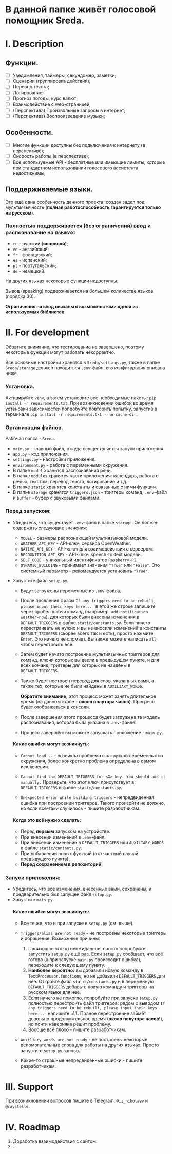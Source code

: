 # В данной папке живёт голосовой помощник Sreda.

# I. Description
## Функции.
- [ ] Уведомления, таймеры, секундомер, заметки;
- [ ] Сценарии (группировка действий);
- [ ] Перевод текста;
- [ ] Логирование;
- [ ] Прогноз погоды, курс валют;
- [ ] Взаимодействие с web-страницей;
- [ ] (Перспектива) Произвольные запросы в интернет;
- [ ] (Перспектива) Воспроизведение музыки;

## Особенности.
- [ ] Многие функции доступны без подключения к интернету (в перспективе);
- [ ] Скорость работы (в перспективе);
- [ ] Все используемые API - бесплатные или имеющие лимиты, которые при стандартном 
      использовании голосового ассистента недостижимы;

## Поддерживаемые языки.
Это ещё одна особенность данного проекта: создан задел под мультиязычность 
(**полная работоспособность гарантируется только на русском**).

### Полностью поддерживается (без ограничений) ввод и распознавание на языках:
  - ``ru`` - русский (**основной**);
  - ``en`` - английский;
  - ``fr`` - французский;
  - ``es`` - испанский;
  - ``pt`` - португальский;
  - ``de`` - немецкий.

На других языках некоторые функции недоступны.

Вывод (speaking) поддерживается на большем количестве языков (порядка 30).

**Ограничения на ввод связаны с возможностями одной из используемых библиотек.**

# II. For development
Обратите внимание, что тестирование не завершено, поэтому некоторые функции могут работать некорректно.

Все основные настройки хранятся в ``Sreda/settings.py``, также в папке ``Sreda/storage`` должен находиться 
``.env``-файл, его конфигурация описана ниже.

### Установка.
Активируйте ``venv``, а затем установите все необходимые пакеты: ``pip install -r requirements.txt``. При возникновении 
ошибок во время установки зависимостей попробуйте повторить попытку, запустив в терминале
``pip install -r requirements.txt --no-cache-dir``.

### Организация файлов.
Рабочая папка - ``Sreda``.

* ``main.py`` - главный файл, откуда осуществляется запуск приложения.
* ``app.py`` - код приложения.
* ``settings.py`` - настройки приложения.
* ``environment.py`` - работа с переменными окружения.
* В папке ``model`` хранится распознавания речи.
* В папке ``modules`` хранятся части приложения: календарь, работа с речью, текстом, перевод текста, логирование и т.д.
* В папке ``static`` хранятся константы и связанные с ними функции.
* В папке ``storage`` хранятся ``triggers.json`` - триггеры команд, ``.env``-файл и ``buffer`` - буфер с звуковыми файлами.

### Перед запуском:
- Убедитесь, что существует ``.env``-файл в папке ``storage``. Он должен содержать следующие значения:
  * ``MODEL`` - размеры распознающей мультиязыковой модели.
  * ``WEATHER_API_KEY`` - API-ключ сервиса OpenWeather.
  * ``NATIVE_API_KEY`` - API-ключ для взаимодействия с сервером.
  * ``RECOGNITION_API_KEY`` - API-ключ speech-to-text модели.
  * ``SELF_CODE`` - уникальный идентификатор ``Raspberry-PI``.
  * ``DYNAMIC_BUILDING`` - принимает значения ``"True"`` или ``"False"``. 
    Это системный параметр - рекомендуется установить ``"True"``.


- Запустите файл ``setup.py``. 
  * Будут загружены переменные из ``.env``-файла.

  * После появления фразы ``If any triggers need to be rebuilt, please input their keys here... `` в этой же строке 
    запишите через пробел ключи команд (например, ``add-notification weather-now``), для которых были внесены изменения 
    в ``DEFAULT_TRIGGERS`` в файле ``static/constants.py``. Если ничего перестраивать не нужно и вы не вносили изменений 
    в константы ``DEFAULT_TRIGGERS`` (скорее всего так и есть), просто нажмите ``Enter``. Это ничего не сломает.
    Вы также можете написать ``all``, чтобы перестроить всё.

  * Затем будет начато построение мультиязычных триггеров для команд, ключи которых вы ввели в предыдущем пункте, 
    и для всех команд, триггеры для которых не найдены в ``DEFAULT_TRIGGERS``.

  * Также будет построен перевод для слов, указанных вами, а также тех, которые не были найдены в ``AUXILIARY_WORDS``.

    **Обратите внимание**, этот процесс может занять длительное время (на данном этапе - **около полутора часов**). 
    Прогресс будет отображаться в консоли.

  * После завершения этого процесса будет загружена та модель распознавания, которая была указана в ``.env``-файле.

  * Процесс завершён: вы можете запускать приложение - ``main.py``.

  #### Какие ошибки могут возникнуть:
    * ``Cannot load...`` - возникла проблема с загрузкой переменных из окружения, более конкретно проблема определена
      в самом исключении.

    * ``Cannot find the DEFAULT_TRIGGERS for <X> key. You should add it manually.``
      Проверьте, что этот ключ присутствует в ``DEFAULT_TRIGGERS`` в файле ``static/constants.py``.

    * ``Unexpected error while building triggers`` - непредвиденная ошибка при построении триггеров. Такого произойти
      не должно, но если всё-таки случилось - пишите разработчикам.

  #### Когда это всё нужно сделать:
    * Перед **первым** запуском на устройстве.
    * При внесении изменений в ``.env``-файл.
    * При внесении изменений в ``DEFAULT_TRIGGERS`` или ``AUXILIARY_WORDS`` в файле ``static/contants.py``.
    * При добавлении новых функций (это частный случай предыдущего пункта).
    * **Перед сохранением в репозиторий**.

### Запуск приложения:
- Убедитесь, что все изменения, внесенные вами, сохранены, и предварительно был запущен файл ``setup.py``.
- Запустите ``main.py``.
  #### Какие ошибки могут возникнуть:
    * Все те же, что и при запуске в ``setup.py`` (см. выше).

    * ``Triggers/alias are not ready`` - не построены некоторые триггеры и обращение. Возможные причины:
      1. Произошло что-то неожиданное: просто попробуйте запустить ``setup.py`` ещё раз. 
        Если ``setup.py`` сообщает, что всё готово (а при запуске ``main.py`` происходит ошибка), 
        переходите к следующему пункту.
      2. **Наиболее вероятно:** вы добавили новую команду в ``TextProcessor.functions``, но не добавили 
        ``DEFAULT_TRIGGERS`` для неё. 
        Откройте файл ``static/constants.py`` и в переменную ``DEFAULT_TRIGGERS`` добавьте новую команду и триггеры 
        на русском языке  для неё.
      3. Если ничего не помогло, попробуйте при запуске ``setup.py`` полностью перестроить файл триггеров: 
        рядом с выводом ``If any triggers need to be rebuilt, please input their keys here... `` напишите ``all``. 
        Полное перестроение займёт довольно продолжительное время (**около полутора часов!**), но почти наверняка решит проблему.
      4. Вообще всё плохо - пишите разработчикам.

    * ``Auxiliary words are not ready`` - не построены некоторые вспомогательные слова для работы на других языках. 
      Просто запустите ``setup.py`` заново.

    * Какие-то страшные непредвиденные ошибки - пишите разработчикам.

# III. Support
  При возникновении вопросов пишите в Telegram: ``@ii_nikolaev`` и ``@raystelle``.

# IV. Roadmap
  1. Доработка взаимодействия с сайтом.
  2. ...

